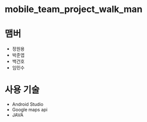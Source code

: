 # mobile_team_project_walk_man

# 맴버
 - 정원용
 - 박준엽
 - 백건호
 - 임민수

# 사용 기술
 - Android Studio
 - Google maps api
 - JAVA
